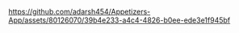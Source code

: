 





https://github.com/adarsh454/Appetizers-App/assets/80126070/39b4e233-a4c4-4826-b0ee-ede3e1f945bf

